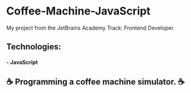 # Coffee-Machine-JavaScript

My project from the JetBrains Academy Track: Frontend Developer.

## Technologies:

#### - JavaScript

## ☕️ Programming a coffee machine simulator. ☕️
